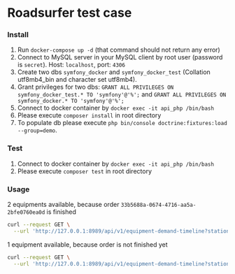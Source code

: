 # Roadsurfer test case
### Install
1. Run `docker-compose up -d` (that command should not return any error)
2. Connect to MySQL server in your MySQL client by root user (password is `secret`). Host: `localhost`, port: `4306`
3. Create two dbs `symfony_docker` and `symfony_docker_test` (Collation utf8mb4_bin and character set utf8mb4).
4. Grant privileges for two dbs: `GRANT ALL PRIVILEGES ON symfony_docker_test.* TO 'symfony'@'%';` and `GRANT ALL PRIVILEGES ON symfony_docker.* TO 'symfony'@'%';`
5. Connect to docker container by `docker exec -it api_php /bin/bash`
6. Please execute `composer install` in root directory
7. To populate db please execute `php bin/console doctrine:fixtures:load --group=demo`.
### Test
1. Connect to docker container by `docker exec -it api_php /bin/bash`
2. Please execute `composer test` in root directory
### Usage
2 equipments available, because order `33b5688a-0674-4716-aa5a-2bfe0760ea0d` is finished
```bash
curl --request GET \
  --url 'http://127.0.0.1:8989/api/v1/equipment-demand-timeline?station=fe1e6d7f-9caa-4aee-9f4a-e7c0a622236f&date=2022-02-02'
  ```

1 equipment available, because order is not finished yet
```bash
curl --request GET \
  --url 'http://127.0.0.1:8989/api/v1/equipment-demand-timeline?station=fe1e6d7f-9caa-4aee-9f4a-e7c0a622236f&date=2022-02-01'
  ```

